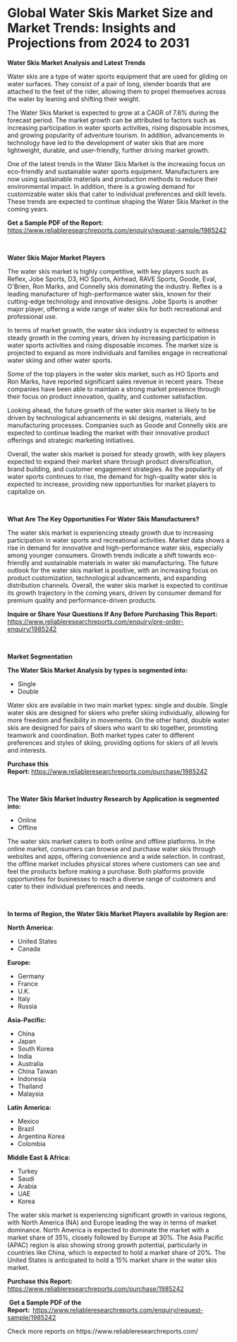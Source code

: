 <p><h1>Global Water Skis Market Size and Market Trends: Insights and Projections from 2024 to 2031</h1></p><p><strong>Water Skis Market Analysis and Latest Trends</strong></p>
<p><p>Water skis are a type of water sports equipment that are used for gliding on water surfaces. They consist of a pair of long, slender boards that are attached to the feet of the rider, allowing them to propel themselves across the water by leaning and shifting their weight.</p><p>The Water Skis Market is expected to grow at a CAGR of 7.6% during the forecast period. The market growth can be attributed to factors such as increasing participation in water sports activities, rising disposable incomes, and growing popularity of adventure tourism. In addition, advancements in technology have led to the development of water skis that are more lightweight, durable, and user-friendly, further driving market growth.</p><p>One of the latest trends in the Water Skis Market is the increasing focus on eco-friendly and sustainable water sports equipment. Manufacturers are now using sustainable materials and production methods to reduce their environmental impact. In addition, there is a growing demand for customizable water skis that cater to individual preferences and skill levels. These trends are expected to continue shaping the Water Skis Market in the coming years.</p></p>
<p><strong>Get a Sample PDF of the Report:&nbsp;</strong> <a href="https://www.reliableresearchreports.com/enquiry/request-sample/1985242">https://www.reliableresearchreports.com/enquiry/request-sample/1985242</a></p>
<p>&nbsp;</p>
<p><strong>Water Skis Major Market Players</strong></p>
<p><p>The water skis market is highly competitive, with key players such as Reflex, Jobe Sports, D3, HO Sports, Airhead, RAVE Sports, Goode, Eval, O'Brien, Ron Marks, and Connelly skis dominating the industry. Reflex is a leading manufacturer of high-performance water skis, known for their cutting-edge technology and innovative designs. Jobe Sports is another major player, offering a wide range of water skis for both recreational and professional use.</p><p>In terms of market growth, the water skis industry is expected to witness steady growth in the coming years, driven by increasing participation in water sports activities and rising disposable incomes. The market size is projected to expand as more individuals and families engage in recreational water skiing and other water sports.</p><p>Some of the top players in the water skis market, such as HO Sports and Ron Marks, have reported significant sales revenue in recent years. These companies have been able to maintain a strong market presence through their focus on product innovation, quality, and customer satisfaction.</p><p>Looking ahead, the future growth of the water skis market is likely to be driven by technological advancements in ski designs, materials, and manufacturing processes. Companies such as Goode and Connelly skis are expected to continue leading the market with their innovative product offerings and strategic marketing initiatives.</p><p>Overall, the water skis market is poised for steady growth, with key players expected to expand their market share through product diversification, brand building, and customer engagement strategies. As the popularity of water sports continues to rise, the demand for high-quality water skis is expected to increase, providing new opportunities for market players to capitalize on.</p></p>
<p>&nbsp;</p>
<p><strong>What Are The Key Opportunities For Water Skis Manufacturers?</strong></p>
<p><p>The water skis market is experiencing steady growth due to increasing participation in water sports and recreational activities. Market data shows a rise in demand for innovative and high-performance water skis, especially among younger consumers. Growth trends indicate a shift towards eco-friendly and sustainable materials in water ski manufacturing. The future outlook for the water skis market is positive, with an increasing focus on product customization, technological advancements, and expanding distribution channels. Overall, the water skis market is expected to continue its growth trajectory in the coming years, driven by consumer demand for premium quality and performance-driven products.</p></p>
<p><strong>Inquire or Share Your Questions If Any Before Purchasing This Report:</strong> <a href="https://www.reliableresearchreports.com/enquiry/pre-order-enquiry/1985242">https://www.reliableresearchreports.com/enquiry/pre-order-enquiry/1985242</a></p>
<p>&nbsp;</p>
<p><strong>Market Segmentation</strong></p>
<p><strong>The Water Skis Market Analysis by types is segmented into:</strong></p>
<p><ul><li>Single</li><li>Double</li></ul></p>
<p><p>Water skis are available in two main market types: single and double. Single water skis are designed for skiers who prefer skiing individually, allowing for more freedom and flexibility in movements. On the other hand, double water skis are designed for pairs of skiers who want to ski together, promoting teamwork and coordination. Both market types cater to different preferences and styles of skiing, providing options for skiers of all levels and interests.</p></p>
<p><strong>Purchase this Report:&nbsp;</strong><a href="https://www.reliableresearchreports.com/purchase/1985242">https://www.reliableresearchreports.com/purchase/1985242</a></p>
<p>&nbsp;</p>
<p><strong>The Water Skis Market Industry Research by Application is segmented into:</strong></p>
<p><ul><li>Online</li><li>Offline</li></ul></p>
<p><p>The water skis market caters to both online and offline platforms. In the online market, consumers can browse and purchase water skis through websites and apps, offering convenience and a wide selection. In contrast, the offline market includes physical stores where customers can see and feel the products before making a purchase. Both platforms provide opportunities for businesses to reach a diverse range of customers and cater to their individual preferences and needs.</p></p>
<p>&nbsp;</p>
<p><strong>In terms of Region, the Water Skis Market Players available by Region are:</strong></p>
<p>
    <p> <strong> North America: </strong>
        <ul>
            <li>United States</li>
            <li>Canada</li>
        </ul>
        </p> 
    <p> <strong> Europe: </strong>
        <ul>
            <li>Germany</li>
            <li>France</li>
            <li>U.K.</li>
            <li>Italy</li>
            <li>Russia</li>
        </ul>
        </p> 
    <p> <strong> Asia-Pacific: </strong>
        <ul>
            <li>China</li>
            <li>Japan</li>
            <li>South Korea</li>
            <li>India</li>
            <li>Australia</li>
            <li>China Taiwan</li>
            <li>Indonesia</li>
            <li>Thailand</li>
            <li>Malaysia</li>
        </ul>
        </p> 
    <p> <strong> Latin America: </strong>
        <ul>
            <li>Mexico</li>
            <li>Brazil</li>
            <li>Argentina Korea</li>
            <li>Colombia</li>
        </ul>
        </p> 
    <p> <strong> Middle East & Africa: </strong>
        <ul>
            <li>Turkey</li>
            <li>Saudi</li>
            <li>Arabia</li>
            <li>UAE</li>
            <li>Korea</li>
        </ul>
    </p>
    </p>
<p><p>The water skis market is experiencing significant growth in various regions, with North America (NA) and Europe leading the way in terms of market dominance. North America is expected to dominate the market with a market share of 35%, closely followed by Europe at 30%. The Asia Pacific (APAC) region is also showing strong growth potential, particularly in countries like China, which is expected to hold a market share of 20%. The United States is anticipated to hold a 15% market share in the water skis market.</p></p>
<p><strong>Purchase this Report: </strong><a href="https://www.reliableresearchreports.com/purchase/1985242">https://www.reliableresearchreports.com/purchase/1985242</a></p>
<p>&nbsp;<strong>Get a Sample PDF of the Report:&nbsp;&nbsp;</strong><a href="https://www.reliableresearchreports.com/enquiry/request-sample/1985242">https://www.reliableresearchreports.com/enquiry/request-sample/1985242</a></p>
<p><strong></strong></p>
<p>Check more reports on https://www.reliableresearchreports.com/</p>